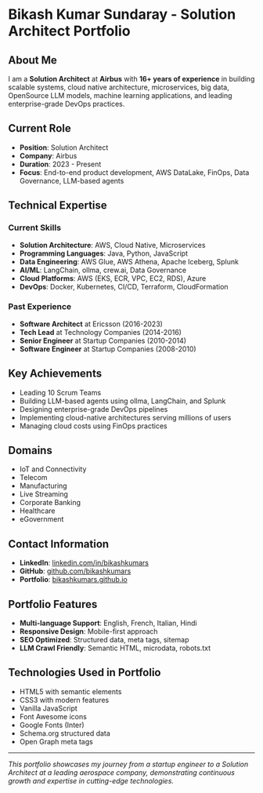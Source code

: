# Bikash Kumar Sundaray - Solution Architect Portfolio

## About Me

I am a **Solution Architect** at **Airbus** with **16+ years of experience** in building scalable systems, cloud native architecture, microservices, big data, OpenSource LLM models, machine learning applications, and leading enterprise-grade DevOps practices.

## Current Role
- **Position**: Solution Architect
- **Company**: Airbus
- **Duration**: 2023 - Present
- **Focus**: End-to-end product development, AWS DataLake, FinOps, Data Governance, LLM-based agents

## Technical Expertise

### Current Skills
- **Solution Architecture**: AWS, Cloud Native, Microservices
- **Programming Languages**: Java, Python, JavaScript
- **Data Engineering**: AWS Glue, AWS Athena, Apache Iceberg, Splunk
- **AI/ML**: LangChain, ollma, crew.ai, Data Governance
- **Cloud Platforms**: AWS (EKS, ECR, VPC, EC2, RDS), Azure
- **DevOps**: Docker, Kubernetes, CI/CD, Terraform, CloudFormation

### Past Experience
- **Software Architect** at Ericsson (2016-2023)
- **Tech Lead** at Technology Companies (2014-2016)
- **Senior Engineer** at Startup Companies (2010-2014)
- **Software Engineer** at Startup Companies (2008-2010)

## Key Achievements
- Leading 10 Scrum Teams
- Building LLM-based agents using ollma, LangChain, and Splunk
- Designing enterprise-grade DevOps pipelines
- Implementing cloud-native architectures serving millions of users
- Managing cloud costs using FinOps practices

## Domains
- IoT and Connectivity
- Telecom
- Manufacturing
- Live Streaming
- Corporate Banking
- Healthcare
- eGovernment

## Contact Information
- **LinkedIn**: [linkedin.com/in/bikashkumars](https://linkedin.com/in/bikashkumars)
- **GitHub**: [github.com/bikashkumars](https://github.com/bikashkumars)
- **Portfolio**: [bikashkumars.github.io](https://bikashkumars.github.io)

## Portfolio Features
- **Multi-language Support**: English, French, Italian, Hindi
- **Responsive Design**: Mobile-first approach
- **SEO Optimized**: Structured data, meta tags, sitemap
- **LLM Crawl Friendly**: Semantic HTML, microdata, robots.txt

## Technologies Used in Portfolio
- HTML5 with semantic elements
- CSS3 with modern features
- Vanilla JavaScript
- Font Awesome icons
- Google Fonts (Inter)
- Schema.org structured data
- Open Graph meta tags

---

*This portfolio showcases my journey from a startup engineer to a Solution Architect at a leading aerospace company, demonstrating continuous growth and expertise in cutting-edge technologies.*
